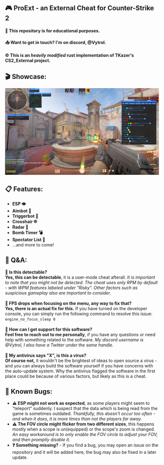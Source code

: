## 🎮 ProExt - an External Cheat for Counter-Strike 2
#### 📖 This repository is for educational purposes.
#### 📥 Want to get in touch? I'm on discord, **@Vytrol**.
#### ©️ This is an ***heavily modified*** rust implementation of **TKazer's** CS2_External project.
## 🎬 Showcase:
![showcase](./Showcase.png)
## 📋 Features:
- **ESP 👁️**
- **Aimbot 🎯**
- **Triggerbot 💨**
- **Crosshair 𐀏**
- **Radar 📡**
- **Bomb Timer 💣**
- **Spectator List 👀**
- ...and more to come!
## 💬 Q&A:
**🤔  Is this detectable?** <br>
**Yes, this can be detectable**, it is a user-mode cheat afterall. *It is important to note that you might not be detected. The cheat uses only RPM by default - with WPM features labeled under "Risky". Other factors such as suspicious gameplay also are important to consider.*<br><br>
**🤔  FPS drops when focusing on the menu, any way to fix that?** <br>
**Yes, there is an actual fix for this.** If you have turned on the developer console, you can simply run the following command to resolve this issue:<br><code>engine_no_focus_sleep 0</code><br><br>
**🤔  How can I get support for this software?** <br>
**Feel free to reach out to me personally**, if you have any questions or need help with something related to the software. *My discord username is @Vytrol, I also have a Twitter under the same handle.*<br><br>
**🤔  My antivirus says "X", is this a virus?** <br>
**Of course not,** it wouldn't be the brightest of ideas to open source a virus - and you can always build the software yourself if you have concerns with the auto-update system. Why the antivirus flagged the software in the first place could be because of various factors, but likely as this is a cheat.
## 🐛 Known Bugs:
- **⚠️ ESP might not work as expected**, as some players might seem to "teleport" suddenly. I suspect that the data which is being read from the game is sometimes outdated. *Thankfully, this doesn't occur too often - and when it does, it is more times than not the players far away.*
- **⚠️ The FOV circle might flicker from two different sizes**, this happens mostly when a scope is un(equipped) or the scope's zoom is changed. *An easy workaround is to only enable the FOV circle to adjust your FOV, and then promptly disable it.*
- **❓ Something missing?** - If you find a bug, you may open an issue on the repository and it will be added here, the bug may also be fixed in a later update.